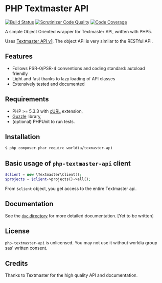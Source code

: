 # PHP Textmaster API

[![Build Status](https://api.travis-ci.com/worldia/php-textmaster-api.svg?token=Q8y3gRp4jqWYsvqpVV1z&branch=master)](https://travis-ci.com/worldia/php-textmaster-api) [![Scrutinizer Code Quality](https://scrutinizer-ci.com/g/worldia/php-textmaster-api/badges/quality-score.png?b=master&s=3014bb9f0c312da6ab7e9b8cd50830d8e5254319)](https://scrutinizer-ci.com/g/worldia/php-textmaster-api/?branch=master) [![Code Coverage](https://scrutinizer-ci.com/g/worldia/php-textmaster-api/badges/coverage.png?b=master&s=b8b6ebabd4ae08eccffd5b4e6e0ee7040f4b382c)](https://scrutinizer-ci.com/g/worldia/php-textmaster-api/?branch=master)

A simple Object Oriented wrapper for Textmaster API, written with PHP5.

Uses [Textmaster API v1](https://www.textmaster.com/documentation). The object API is very similar to the RESTful API.

## Features

* Follows PSR-0/PSR-4 conventions and coding standard: autoload friendly
* Light and fast thanks to lazy loading of API classes
* Extensively tested and documented

## Requirements

* PHP >= 5.3.3 with [cURL](http://php.net/manual/en/book.curl.php) extension,
* [Guzzle](https://github.com/guzzle/guzzle) library,
* (optional) PHPUnit to run tests.

## Installation

```sh
$ php composer.phar require worldia/texmaster-api
```

## Basic usage of `php-textmaster-api` client

```php
$client = new \Textmaster\Client();
$projects = $client->projects()->all();
```

From `$client` object, you get access to the entire Textmaster api.

## Documentation

See the [`doc` directory](doc/) for more detailed documentation. [Yet to be written]

## License

`php-textmaster-api` is unlicensed. You may not use it without worldia group sas' written consent.

## Credits

Thanks to Textmaster for the high quality API and documentation.
